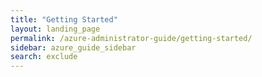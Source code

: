 ```yaml
---
title: "Getting Started"
layout: landing_page
permalink: /azure-administrator-guide/getting-started/
sidebar: azure_guide_sidebar
search: exclude
---
```

